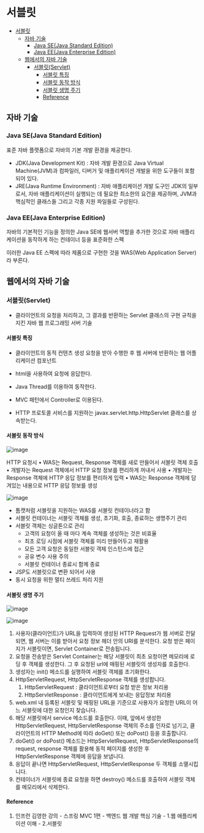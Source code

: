 # 서블릿

- [서블릿](#서블릿)
  - [자바 기술](#자바-기술)
    - [Java SE(Java Standard Edition)](#java-sejava-standard-edition)
    - [Java EE(Java Enterprise Edition)](#java-eejava-enterprise-edition)
  - [웹에서의 자바 기술](#웹에서의-자바-기술)
    - [서블릿(Servlet)](#서블릿servlet)
      - [서블릿 특징](#서블릿-특징)
      - [서블릿 동작 방식](#서블릿-동작-방식)
      - [서블릿 생명 주기](#서블릿-생명-주기)
      - [Reference](#reference)


## 자바 기술

### Java SE(Java Standard Edition)

표준 자바 플랫폼으로 자바의 기본 개발 환경을 제공한다.

- JDK(Java Development Kit) : 자바 개발 환경으로 Java Virtual Machine(JVM)과 컴파일러, 디버거 및 애플리케이션 개발을 위한 도구들이 포함되어 있다.
- JRE(Java Runtime Environment) : 자바 애플리케이션 개발 도구인 JDK의 일부로서, 자바 애플리케이션이 실행되는 데 필요한 최소한의 요건을 제공하며, JVM과 핵심적인 클래스들 그리고 각종 지원 파일들로 구성된다.

### Java EE(Java Enterprise Edition)

자바의 기본적인 기능을 정의한 Java SE에 웹서버 역할을 추가한 것으로 자바 애플리케이션을 동작하게 하는 컨테이너 등을 표준화한 스펙

이러한 Java EE 스펙에 따라 제품으로 구현한 것을 WAS(Web Application Server)라 부른다.

## 웹에서의 자바 기술

### 서블릿(Servlet)

- 클라이언트의 요청을 처리하고, 그 결과를 반환하는 Servlet 클래스의 구현 규칙을 지킨 자바 웹 프로그래밍 서버 기술

#### 서블릿 특징

- 클라이언트의 동적 컨텐츠 생성 요청을 받아 수행한 후 웹 서버에 반환하는 웹 어플리케이션 컴포넌트

- html을 사용하여 요청에 응답한다.

- Java Thread를 이용하여 동작한다.

- MVC 패턴에서 Controller로 이용된다.

- HTTP 프로토콜 서비스를 지원하는 javax.servlet.http.HttpServlet 클래스를 상속받는다.

#### 서블릿 동작 방식

![image](https://github.com/carnival77/SW_Study/assets/52997401/6c21c603-48fd-4c40-a9f8-a3163d2f002e)

HTTP 요청시
• WAS는 Request, Response 객체를 새로 만들어서 서블릿 객체 호출
• 개발자는 Request 객체에서 HTTP 요청 정보를 편리하게 꺼내서 사용
• 개발자는 Response 객체에 HTTP 응답 정보를 편리하게 입력
• WAS는 Response 객체에 담겨있는 내용으로 HTTP 응답 정보를 생성

![image](https://github.com/carnival77/SW_Study/assets/52997401/f6f88019-3582-47eb-8b0b-a961f8389d13)

- 톰캣처럼 서블릿을 지원하는 WAS를 서블릿 컨테이너라고 함
- 서블릿 컨테이너는 서블릿 객체를 생성, 초기화, 호출, 종료하는 생명주기 관리
- 서블릿 객체는 싱글톤으로 관리
  - 고객의 요청이 올 때 마다 계속 객체를 생성하는 것은 비효율
  - 최초 로딩 시점에 서블릿 객체를 미리 만들어두고 재활용
  - 모든 고객 요청은 동일한 서블릿 객체 인스턴스에 접근
  - 공유 변수 사용 주의
  - 서블릿 컨테이너 종료시 함께 종료
- JSP도 서블릿으로 변환 되어서 사용
- 동시 요청을 위한 멀티 쓰레드 처리 지원

#### 서블릿 생명 주기

![image](https://user-images.githubusercontent.com/52997401/223451135-bb90ab12-4f4a-44cc-a88c-38e670264c64.png)

![image](https://user-images.githubusercontent.com/52997401/223442706-34c6532e-e664-41be-b739-2aa21c96d653.png)

1. 사용자(클라이언트)가 URL을 입력하여 생성된 HTTP Request가 웹 서버로 전달되면, 웹 서버는 이를 받아서 요청 정보 헤더 안의 URI를 분석한다. 요청 받은 페이지가 서블릿이면, Servlet Container로 전송됩니다.
2. 요청을 전송받은 Servlet Container는 해당 서블릿이 최초 요청이면 메모리에 로딩 후 객체를 생성한다. 그 후 요청된 url에 매핑된 서블릿의 생성자를 호출한다.
3. 생성자는 init() 메소드를 실행하여 서블릿 객체를 초기화한다.
4. HttpServletRequest, HttpServletResponse 객체를 생성합니다.
   1. HttpServletRequest : 클라이언트로부터 요청 받은 정보 처리용
   2. HttpServletResponse : 클라이언트에게 보내는 응답정보 처리용
5. web.xml 내 등록된 서블릿 및 매핑된 URL을 기준으로 사용자가 요청한 URL이 어느 서블릿에 대한 요청인지 찾습니다.
6. 해당 서블릿에서 service 메소드를 호출한다. 이때, 앞에서 생성한 HttpServletRequest, HttpServletResponse 객체의 주소를 인자로 넘기고, 클라이언트의 HTTP Method에 따라 doGet() 또는 doPost() 등을 호출합니다.
7. doGet() or doPost() 메소드는 HttpServletRequest, HttpServletResponse의 request, response 객체를 활용해 동적 페이지를 생성한 후 HttpServletResponse 객체에 응답을 보냅니다.
8. 응답이 끝나면 HttpServletRequest, HttpServletResponse 두 객체를 소멸시킵니다.
9. 컨테이너가 서블릿에 종료 요청을 하면 destroy() 메소드를 호출하여 서블릿 객체를 메모리에서 삭제한다.

#### Reference
1. 인프런 김영한 강의 - 스프링 MVC 1편 - 백엔드 웹 개발 핵심 기술 - 1.웹 애플리케이션 이해 - 2.서블릿